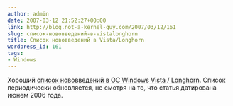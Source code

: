 ```yaml
---
author: admin
date: 2007-03-12 21:52:27+00:00
link: http://blog.not-a-kernel-guy.com/2007/03/12/161
slug: список-нововведений-в-vistalonghorn
title: Список нововведений в Vista/Longhorn
wordpress_id: 161
tags:
- Windows
---
```


Хороший [список нововведений в ОС Windows Vista / Longhorn](http://relib.com/blogs/bazile/articles/whats_new_in_windows_vista.aspx). Список периодически обновляется, не смотря на то, что статья датирована июнем 2006 года.
